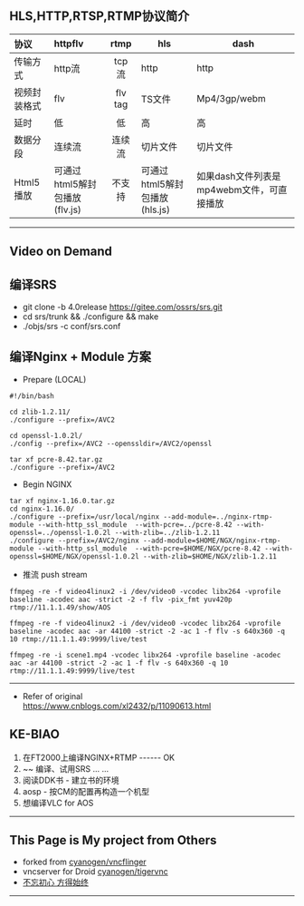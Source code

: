 ## HLS,HTTP,RTSP,RTMP协议简介

| 协议 | httpflv | rtmp | hls | dash |
| :---- | :---- | :----: | ---- | ---- |
| 传输方式 | http流 | tcp流 | http | http |
| 视频封装格式 | flv | flv tag | TS文件 | Mp4/3gp/webm |
| 延时 | 低 | 低 | 高 | 高 |
| 数据分段 | 连续流 | 连续流 | 切片文件 | 切片文件 |
| Html5播放 | 可通过html5解封包播放(flv.js) | 不支持 | 可通过html5解封包播放(hls.js) | 如果dash文件列表是mp4webm文件，可直接播放 |

---
## Video on Demand
## 编译SRS
- git clone -b 4.0release https://gitee.com/ossrs/srs.git
- cd srs/trunk && ./configure && make
- ./objs/srs -c conf/srs.conf

## 编译Nginx + Module 方案
- Prepare (LOCAL)
```
#!/bin/bash

cd zlib-1.2.11/
./configure --prefix=/AVC2

cd openssl-1.0.2l/
./config --prefix=/AVC2 --openssldir=/AVC2/openssl

tar xf pcre-8.42.tar.gz
./configure --prefix=/AVC2
```

- Begin NGINX
```
tar xf nginx-1.16.0.tar.gz
cd nginx-1.16.0/
./configure --prefix=/usr/local/nginx --add-module=../nginx-rtmp-module --with-http_ssl_module  --with-pcre=../pcre-8.42 --with-openssl=../openssl-1.0.2l --with-zlib=../zlib-1.2.11
./configure --prefix=/AVC2/nginx --add-module=$HOME/NGX/nginx-rtmp-module --with-http_ssl_module  --with-pcre=$HOME/NGX/pcre-8.42 --with-openssl=$HOME/NGX/openssl-1.0.2l --with-zlib=$HOME/NGX/zlib-1.2.11
```

- 推流 push stream
```
ffmpeg -re -f video4linux2 -i /dev/video0 -vcodec libx264 -vprofile baseline -acodec aac -strict -2 -f flv -pix_fmt yuv420p rtmp://11.1.1.49/show/AOS

ffmpeg -re -f video4linux2 -i /dev/video0 -vcodec libx264 -vprofile baseline -acodec aac -ar 44100 -strict -2 -ac 1 -f flv -s 640x360 -q 10 rtmp://11.1.1.49:9999/live/test

ffmpeg -re -i scene1.mp4 -vcodec libx264 -vprofile baseline -acodec aac -ar 44100 -strict -2 -ac 1 -f flv -s 640x360 -q 10 rtmp://11.1.1.49:9999/live/test
```
---

- Refer of original  
https://www.cnblogs.com/xl2432/p/11090613.html

## KE-BIAO
1. 在FT2000上编译NGINX+RTMP ------ OK
2. ~~ 编译、试用SRS ... ...
2. 阅读DDK书 - 建立书的环境
3. aosp - 按CM的配置再构造一个机型
4. 想编译VLC for AOS
---
## This Page is My project from Others
* forked from [cyanogen/vncflinger](https://github.com/cyanogen/vncflinger)
* vncserver for Droid [cyanogen/tigervnc](https://github.com/cyanogen/tigervnc)
* [不忘初心 方得始终](https://terenceli.github.io/)
---